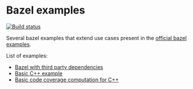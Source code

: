 # Bazel examples

[![Build status](https://ci.appveyor.com/api/projects/status/7mr1q92rev7h02ca/branch/master?svg=true)](https://ci.appveyor.com/project/limdor/bazel-examples/branch/master)

Several bazel examples that extend use cases present in the [official bazel examples](https://github.com/bazelbuild/bazel/tree/master/examples).

List of examples:

* [Bazel with third party dependencies](./third_party_dependencies/Readme.md)
* [Basic C++ example](./cpp/Readme.md)
* [Basic code coverage computation for C++](./cpp_coverage/Readme.md)
